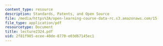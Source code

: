 ```yaml
---
content_type: resource
description: Standards, Patents, and Open Source
file: /media/https%3A/open-learning-course-data-rc.s3.amazonaws.com/15-351-managing-the-innovation-process-fall-2002/2f81f985ecee40de8770e03d67145ec1_lecture2324.pdf
file_type: application/pdf
resourcetype: Document
title: lecture2324.pdf
uid: 2f81f985-ecee-40de-8770-e03d67145ec1
---
```

